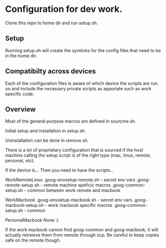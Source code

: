 # Configuration for dev work.

Clone this repo to home dir and run setup.sh.

## Setup

Running setup.sh will create the symlinks for the config files that need to be
in the home dir.

## Compatibilty across devices

Each of the configuration files is aware of which device the scripts are run on
and include the necessary private scripts as apporiate such as work specific
code.

## Overview

Most of the general purpose macros are defined in sourcme.sh.

Initial setup and installation in setup.sh.

Uninstallation can be done in remove.sh.

There is a lot of proprietary configuration that is sourced if the host machine
calling the setup script is of the right type (mac, linux, remote, personal, etc).

If the device is...             Then you need to have the scripts...

WorkRemoteLinux                .goog-envsetup-remote.sh   -  secret env vars
                               .goog-remote-setup.sh -  remote machine speficic macros
                               .goog-common-setup.sh -  common between work remote and macbook

WorkMacbook                    .goog-envsetup-macbook.sh  - secret env vars
                               .goog-macbook-setup.sh - work macbook specific macros
                               .goog-common-setup.sh - common

PersonalMacbook                None :)

If the work macbook cannot find goog-common and goog-macbook, it will 
  actually retreieve them from remote through scp. Be careful to keep copies
  safe on the remote though.
